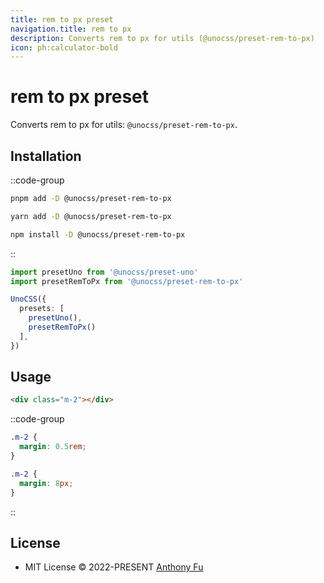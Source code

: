 ```yaml
---
title: rem to px preset
navigation.title: rem to px
description: Converts rem to px for utils (@unocss/preset-rem-to-px)
icon: ph:calculator-bold
---
```


# rem to px preset

Converts rem to px for utils: `@unocss/preset-rem-to-px`.

## Installation

::code-group
  ```bash [pnpm]
  pnpm add -D @unocss/preset-rem-to-px
  ```
  ```bash [yarn]
  yarn add -D @unocss/preset-rem-to-px
  ```
  ```bash [npm]
  npm install -D @unocss/preset-rem-to-px
  ```
::

```ts
import presetUno from '@unocss/preset-uno'
import presetRemToPx from '@unocss/preset-rem-to-px'

UnoCSS({
  presets: [
    presetUno(),
    presetRemToPx()
  ],
})
```

## Usage

```html
<div class="m-2"></div>
```

::code-group
  ```css [Without]
  .m-2 {
    margin: 0.5rem;
  }
  ```
  ```css [With]
  .m-2 {
    margin: 8px;
  }
  ```
::

## License

- MIT License &copy; 2022-PRESENT [Anthony Fu](https://github.com/antfu)
